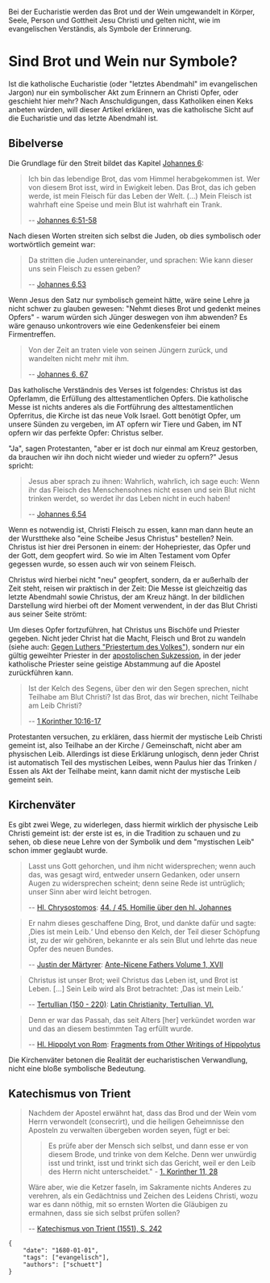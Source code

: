 Bei der Eucharistie werden das Brot und der Wein umgewandelt in Körper, Seele, 
Person und Gottheit Jesu Christi und gelten nicht, wie im evangelischen Verständis,
als Symbole der Erinnerung.

# Sind Brot und Wein nur Symbole?

Ist die katholische Eucharistie (oder "letztes Abendmahl" im evangelischen Jargon) 
nur ein symbolischer Akt zum Erinnern an Christi Opfer, oder geschieht hier mehr?
Nach Anschuldigungen, dass Katholiken einen Keks anbeten würden, will dieser
Artikel erklären, was die katholische Sicht auf die Eucharistie und das letzte Abendmahl ist.

## Bibelverse

Die Grundlage für den Streit bildet das Kapitel [Johannes 6](https://k-bibel.de/ARN/Johannes6):

> Ich bin das lebendige Brot, das vom Himmel herabgekommen ist. Wer von diesem
> Brot isst, wird in Ewigkeit leben. Das Brot, das ich geben werde, ist mein
> Fleisch für das Leben der Welt. (…) Mein Fleisch ist wahrhaft eine Speise und
> mein Blut ist wahrhaft ein Trank.
> 
> -- [Johannes 6:51-58](https://k-bibel.de/ARN/Johannes6#51-58)

Nach diesen Worten streiten sich selbst die Juden, ob dies 
symbolisch oder wortwörtlich gemeint war:

> Da stritten die Juden untereinander, und sprachen: Wie kann dieser uns 
> sein Fleisch zu essen geben?
> 
> -- [Johannes 6,53](https://k-bibel.de/ARN/Johannes6#53)

Wenn Jesus den Satz nur symbolisch gemeint hätte, wäre seine Lehre ja nicht 
schwer zu glauben gewesen: "Nehmt dieses Brot und gedenkt meines Opfers" - warum 
würden sich Jünger deswegen von ihm abwenden? Es wäre genauso unkontrovers 
wie eine Gedenkensfeier bei einem Firmentreffen.

> Von der Zeit an traten viele von seinen Jüngern zurück, und 
> wandelten nicht mehr mit ihm.
>
> -- [Johannes 6, 67](https://k-bibel.de/ARN/Johannes6#67)

Das katholische Verständnis des Verses ist folgendes: Christus ist das Opferlamm,
die Erfüllung des alttestamentlichen Opfers. Die katholische Messe ist nichts
anderes als die Fortführung des alttestamentlichen Opferritus, die Kirche ist das 
neue Volk Israel. Gott benötigt Opfer, um unsere Sünden zu vergeben, im AT opfern wir
Tiere und Gaben, im NT opfern wir das perfekte Opfer: Christus selber.

"Ja", sagen Protestanten, "aber er ist doch nur einmal am Kreuz gestorben, da brauchen
wir ihn doch nicht wieder und wieder zu opfern?" Jesus spricht:

> Jesus aber sprach zu ihnen: Wahrlich, wahrlich, ich sage euch: Wenn ihr das 
> Fleisch des Menschensohnes nicht essen und sein Blut nicht trinken werdet, 
> so werdet ihr das Leben nicht in euch haben!
>
> -- [Johannes 6,54](https://k-bibel.de/ARN/Johannes6#54)

Wenn es notwendig ist, Christi Fleisch zu essen, kann man dann heute an der Wursttheke 
also "eine Scheibe Jesus Christus" bestellen? Nein. Christus ist hier drei Personen in 
einem: der Hohepriester, das Opfer und der Gott, dem geopfert wird. So wie im Alten 
Testament vom Opfer gegessen wurde, so essen auch wir von seinem Fleisch.  

Christus wird hierbei nicht "neu" geopfert, sondern, da er außerhalb der Zeit steht, 
reisen wir praktisch in der Zeit: Die Messe ist gleichzeitig das letzte Abendmahl 
sowie Christus, der am Kreuz hängt. In der bildlichen Darstellung wird hierbei oft der 
Moment verwendent, in der das Blut Christi aus seiner Seite strömt:

Um dieses Opfer fortzuführen, hat Christus uns Bischöfe und Priester gegeben. 
Nicht jeder Christ hat die Macht, Fleisch und Brot zu wandeln (siehe auch: 
[Gegen Luthers "Priestertum des Volkes"](/de/priestertum-des-volkes)), sondern nur ein 
gültig geweihter Priester in der [apostolischen Sukzession](/de/apostolische-sukzession), 
in der jeder katholische Priester seine geistige Abstammung auf die Apostel 
zurückführen kann.

> Ist der Kelch des Segens, über den wir den Segen sprechen, nicht Teilhabe am
> Blut Christi? Ist das Brot, das wir brechen, nicht Teilhabe am Leib Christi?
> 
> -- [1 Korinther 10:16-17](https://k-bibel.de/ARN/1Korinther10#16-17)

Protestanten versuchen, zu erklären, dass hiermit der mystische Leib Christi
gemeint ist, also Teilhabe an der Kirche / Gemeinschaft, nicht aber am physischen 
Leib. Allerdings ist diese Erklärung unlogisch, denn jeder Christ ist automatisch
Teil des mystischen Leibes, wenn Paulus hier das Trinken / Essen als Akt der 
Teilhabe meint, kann damit nicht der mystische Leib gemeint sein.

## Kirchenväter

Es gibt zwei Wege, zu widerlegen, dass hiermit wirklich der physische Leib Christi 
gemeint ist: der erste ist es, in die Tradition zu schauen und zu sehen, ob diese 
neue Lehre von der Symbolik und dem "mystischen Leib" schon immer geglaubt wurde.

> Lasst uns Gott gehorchen, und ihm nicht widersprechen; wenn auch das, was gesagt 
> wird, entweder unsern Gedanken, oder unsern Augen zu widersprechen scheint; denn 
> seine Rede ist untrüglich; unser Sinn aber wird leicht betrogen.
>
> -- [Hl. Chrysostomos](https://de.wikipedia.org/wiki/Johannes_Chrysostomos): [44. / 45. Homilie über den hl. Johannes]()

> Er nahm dieses geschaffene Ding, Brot, und dankte dafür und sagte: ‚Dies ist
> mein Leib.‘ Und ebenso den Kelch, der Teil dieser Schöpfung ist, zu der wir
> gehören, bekannte er als sein Blut und lehrte das neue Opfer des neuen
> Bundes.
>
> -- [Justin der Märtyrer](https://de.wikipedia.org/wiki/Justin_der_M%C3%A4rtyrer): [Ante-Nicene Fathers Volume 1, XVII](https://ccel.org/ccel/schaff/anf01.ix.vi.xviii.html)

> Christus ist unser Brot; weil Christus das Leben ist, und Brot ist Leben. 
> [...] Sein Leib wird als Brot betrachtet: ‚Das ist mein Leib.‘
>
> -- [Tertullian (150 - 220)](https://de.wikipedia.org/wiki/Tertullian): [Latin Christianity, Tertullian, VI.](https://ccel.org/ccel/schaff/anf03.vi.iv.vi.html)

> Denn er war das Passah, das seit Alters [her] verkündet worden war und das an diesem
> bestimmten Tag erfüllt wurde.
>
> -- [Hl. Hippolyt von Rom](https://de.wikipedia.org/wiki/Hippolyt_von_Rom): [Fragments from Other Writings of Hippolytus](https://www.catholiccrossreference.online/fathers/index.php/Matthew%2026:26)

Die Kirchenväter betonen die Realität der eucharistischen Verwandlung, nicht
eine bloße symbolische Bedeutung.

## Katechismus von Trient

> Nachdem der Apostel erwähnt hat, dass das Brod und 
> der Wein vom Herrn verwondelt (consecrirt), und die heiligen 
> Geheimnisse den Aposteln zu verwalten übergeben worden seyen, fügt
> er bei: 
> 
> > Es prüfe aber der Mensch sich selbst, und dann esse er von 
> > diesem Brode, und trinke von dem Kelche. Denn wer unwürdig isst und 
> > trinkt, isst und trinkt sich das Gericht, weil er den Leib des 
> > Herrn nicht unterscheidet." - [1. Korinther 11, 28](https://k-bibel.de/ARN/1Korinther11#28)
>
> Wäre aber, wie die Ketzer faseln, im Sakramente nichts Anderes 
> zu verehren, als ein Gedächtniss und Zeichen des Leidens Christi, 
> wozu war es dann nöthig, mit so ernsten Worten die Gläubigen zu 
> ermahnen, dass sie sich selbst prüfen sollen?
>
> -- [Katechismus von Trient (1551), S. 242](https://archive.org/details/bub_gb_NOw_AAAAcAAJ/page/242/mode/2up)

```
{
    "date": "1680-01-01",
    "tags": ["evangelisch"],
    "authors": ["schuett"]
}
```